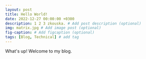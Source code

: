 ```yaml
---
layout: post
title: Hello World!
date: 2022-12-27 00:00:00 +0300
description: 1 2 3 zkouska. # Add post description (optional)
img: matrix.jpg # Add image post (optional)
fig-caption: # Add figcaption (optional)
tags: [Blog, Technical] # add tag
---
```


What's up! Welcome to my blog. 
